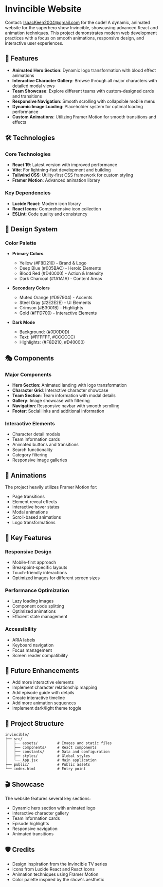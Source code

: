 # Invincible Website
Contact: IsaacKeen2004@gmail.com for the code!
A dynamic, animated website for the superhero show Invincible, showcasing advanced React and animation techniques. This project demonstrates modern web development practices with a focus on smooth animations, responsive design, and interactive user experiences.

## 🌟 Features

- **Animated Hero Section**: Dynamic logo transformation with blood effect animations
- **Interactive Character Gallery**: Browse through all major characters with detailed modal views
- **Team Showcase**: Explore different teams with custom-designed cards and transitions
- **Responsive Navigation**: Smooth scrolling with collapsible mobile menu
- **Dynamic Image Loading**: Placeholder system for optimal loading performance
- **Custom Animations**: Utilizing Framer Motion for smooth transitions and effects

## 🛠️ Technologies

### Core Technologies
- **React 19**: Latest version with improved performance
- **Vite**: For lightning-fast development and building
- **Tailwind CSS**: Utility-first CSS framework for custom styling
- **Framer Motion**: Advanced animation library

### Key Dependencies
- **Lucide React**: Modern icon library
- **React Icons**: Comprehensive icon collection
- **ESLint**: Code quality and consistency

## 🎨 Design System

### Color Palette
- **Primary Colors**
  - Yellow (#F8D210) - Brand & Logo
  - Deep Blue (#005BAC) - Heroic Elements
  - Blood Red (#D40000) - Action & Intensity
  - Dark Charcoal (#1A1A1A) - Content Areas

- **Secondary Colors**
  - Muted Orange (#D97904) - Accents
  - Steel Gray (#2E2E2E) - UI Elements
  - Crimson (#B3001B) - Highlights
  - Gold (#FFD700) - Interactive Elements

- **Dark Mode**
  - Background: (#0D0D0D)
  - Text: (#FFFFFF, #CCCCCC)
  - Highlights: (#F8D210, #D40000)

## 🎭 Components

### Major Components
- **Hero Section**: Animated landing with logo transformation
- **Character Grid**: Interactive character showcase
- **Team Section**: Team information with modal details
- **Gallery**: Image showcase with filtering
- **Navigation**: Responsive navbar with smooth scrolling
- **Footer**: Social links and additional information

### Interactive Elements
- Character detail modals
- Team information cards
- Animated buttons and transitions
- Search functionality
- Category filtering
- Responsive image galleries

## 💫 Animations

The project heavily utilizes Framer Motion for:
- Page transitions
- Element reveal effects
- Interactive hover states
- Modal animations
- Scroll-based animations
- Logo transformations

## 🎯 Key Features

### Responsive Design
- Mobile-first approach
- Breakpoint-specific layouts
- Touch-friendly interactions
- Optimized images for different screen sizes

### Performance Optimization
- Lazy loading images
- Component code splitting
- Optimized animations
- Efficient state management

### Accessibility
- ARIA labels
- Keyboard navigation
- Focus management
- Screen reader compatibility

## 🚀 Future Enhancements

- Add more interactive elements
- Implement character relationship mapping
- Add episode guide with details
- Create interactive timeline
- Add more animation sequences
- Implement dark/light theme toggle

## 📝 Project Structure

```
invincible/
├── src/
│   ├── assets/         # Images and static files
│   ├── components/     # React components
│   ├── constants/      # Data and configuration
│   ├── styles/         # Global styles
│   └── App.jsx         # Main application
├── public/             # Public assets
└── index.html          # Entry point
```

## 🎬 Showcase

The website features several key sections:
- Dynamic hero section with animated logo
- Interactive character gallery
- Team information cards
- Episode highlights
- Responsive navigation
- Animated transitions

## 🛡️ Credits

- Design inspiration from the Invincible TV series
- Icons from Lucide React and React Icons
- Animation techniques using Framer Motion
- Color palette inspired by the show's aesthetic
